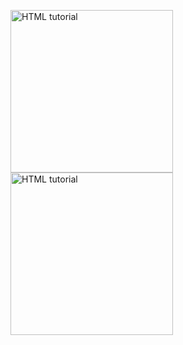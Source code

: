<a href="https://github.com/qabRieL99/HalfLifeSerisiTurkce"><img src="https://cdn.steamgriddb.com/grid/ccb9b7ccbb6cebc7f0c81a1ec0879cd2.png" alt="HTML tutorial" style="width=460" height="260"></a>  <a href="https://github.com/qabRieL99/TerrariaTurkish"><img src="https://cdn.steamgriddb.com/grid/b70188491798e86129a57180426213ff.png" alt="HTML tutorial" style="width=460" height="260"></a>
